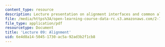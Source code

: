 ```yaml
---
content_type: resource
description: Lecture presentation on alignment interfaces and common alignment methods.
file: /media/https%3A/open-learning-course-data-rc.s3.amazonaws.com/2-72-elements-of-mechanical-design-spring-2009/6e4d8a1450451730ac5a92ad3b2f1cb8_MIT2_72s09_lec09.pdf
file_type: application/pdf
resourcetype: Document
title: 'Lecture 09: Alignment'
uid: 6e4d8a14-5045-1730-ac5a-92ad3b2f1cb8
---
```

